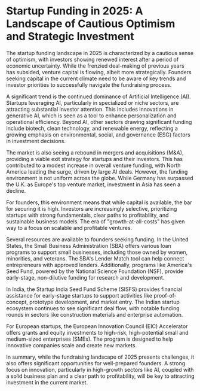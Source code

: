 # Startup Funding in 2025: A Landscape of Cautious Optimism and Strategic Investment

The startup funding landscape in 2025 is characterized by a cautious sense of optimism, with investors showing renewed interest after a period of economic uncertainty. While the frenzied deal-making of previous years has subsided, venture capital is flowing, albeit more strategically. Founders seeking capital in the current climate need to be aware of key trends and investor priorities to successfully navigate the fundraising process.

A significant trend is the continued dominance of Artificial Intelligence (AI). Startups leveraging AI, particularly in specialized or niche sectors, are attracting substantial investor attention. This includes innovations in generative AI, which is seen as a tool to enhance personalization and operational efficiency. Beyond AI, other sectors drawing significant funding include biotech, clean technology, and renewable energy, reflecting a growing emphasis on environmental, social, and governance (ESG) factors in investment decisions.

The market is also seeing a rebound in mergers and acquisitions (M&A), providing a viable exit strategy for startups and their investors. This has contributed to a modest increase in overall venture funding, with North America leading the surge, driven by large AI deals. However, the funding environment is not uniform across the globe. While Germany has surpassed the U.K. as Europe's top venture market, investment in Asia has seen a decline.

For founders, this environment means that while capital is available, the bar for securing it is high. Investors are increasingly selective, prioritizing startups with strong fundamentals, clear paths to profitability, and sustainable business models. The era of "growth-at-all-costs" has given way to a focus on scalable and profitable ventures.

Several resources are available to founders seeking funding. In the United States, the Small Business Administration (SBA) offers various loan programs to support small businesses, including those owned by women, minorities, and veterans. The SBA's Lender Match tool can help connect entrepreneurs with approved lenders. Additionally, programs like America's Seed Fund, powered by the National Science Foundation (NSF), provide early-stage, non-dilutive funding for research and development.

In India, the Startup India Seed Fund Scheme (SISFS) provides financial assistance for early-stage startups to support activities like proof-of-concept, prototype development, and market entry. The Indian startup ecosystem continues to see significant deal flow, with notable funding rounds in sectors like construction materials and enterprise automation.

For European startups, the European Innovation Council (EIC) Accelerator offers grants and equity investments to high-risk, high-potential small and medium-sized enterprises (SMEs). The program is designed to help innovative companies scale and create new markets.

In summary, while the fundraising landscape of 2025 presents challenges, it also offers significant opportunities for well-prepared founders. A strong focus on innovation, particularly in high-growth sectors like AI, coupled with a solid business plan and a clear path to profitability, will be key to attracting investment in the current market.
